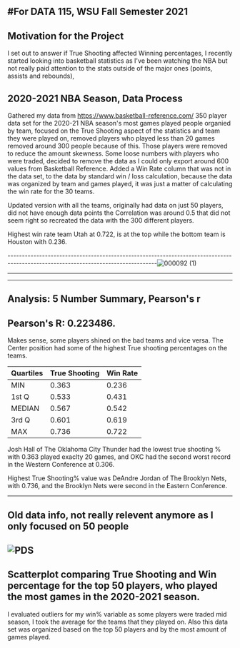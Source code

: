 #For DATA 115, WSU Fall Semester 2021
---------------------------------------------------------------------------------------------------------------------------------
Motivation for the Project
---------------------------------------------------------------------------------------------------------------------------------
I set out to answer if True Shooting affected Winning percentages, I recently started looking into basketball statistics as I've been watching the NBA but not really paid attention to the stats outside of the major ones (points, assists and rebounds), 

2020-2021 NBA Season, Data Process
----------------------------------------------------------------------------------------------------------------------------------
Gathered my data from https://www.basketball-reference.com/ 350 player data set for the 2020-21 NBA season's most games played people organied by team, focused on the True Shooting aspect of the statistics and team they were played on, removed players who played less than 20 games removed around 300 people because of this. Those players were removed to reduce the amount skewness.
Some loose numbers with players who were traded, decided to remove the data as I could only export around 600 values from Basketball Reference.
Added a Win Rate column that was not in the data set, to the data by standard win / loss calculation, because the data was organized by team and games played, it was just a matter of calculating the win rate for the 30 teams.

Updated version with all the teams, originally had data on just 50 players, did not have enough data points the Correlation was around 0.5 that did not seem right so recreated the data with the 300 different players.

Highest win rate team Utah at 0.722, is at the top while the bottom team is Houston with 0.236. 

----------------------------------------------------------------------------------------------------------------------------------![000092 (1)](https://user-images.githubusercontent.com/91152880/144525428-38c892d7-a73d-402c-8a0c-3a2b4cafa84c.png)

----------------------------------------------------------------------------------------------------------------------------------

-------------------------------------------------------------------------------------------------------------------------------
Analysis: 5 Number Summary, Pearson's r
-------------------------------------------------------------------------------------------------------------------------------
Pearson's R: 0.223486.
-------------------------------------------------------------------------------------------------------------------------------
Makes sense, some players shined on the bad teams and vice versa. The Center position had some of the highest True shooting percentages on the teams.

|Quartiles|True Shooting |Win Rate |
|---------|--------------|---------|
|MIN|	  0.363	           |	0.236  |
|1st Q|	0.533            |  0.431  |
|MEDIAN|	0.567          |0.542    |
|3rd Q|	0.601		         |0.619    |
|MAX| 0.736		           | 0.722   |


Josh Hall of The Oklahoma City Thunder had the lowest true shooting % with 0.363 played exaclty 20 games, and OKC had the second worst record in the Western Conference at 0.306.

Highest True Shooting% value was DeAndre Jordan of The Brooklyn Nets, with 0.736, and the Brooklyn Nets were second in the Eastern Conference.

----------------------------------------------------------------------------------------------------------------------------------
Old data info, not really relevent anymore as I only focused on 50 people
-----------------------------------------------------------------------------------------------------------------------------------
![PDS](https://user-images.githubusercontent.com/91152880/142282949-3ecde435-e6b0-46e8-a922-771906083eff.jpeg)
-----------------------------------------------------------------------------------------------------------------------------------
Scatterplot comparing True Shooting and Win percentage for the top 50 players, who played the most games in the 2020-2021 season.
-----------------------------------------------------------------------------------------------------------------------------------
I evaluated outliers for my win% variable as some players were traded mid season, I took the average for the teams that they played on. Also this data set was  organized based on the top 50 players and by the most amount of games played.
